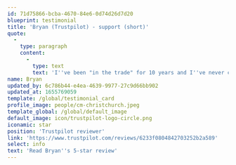 ```yaml
---
id: 71d75866-bcba-4670-84e6-0d74d26d7d20
blueprint: testimonial
title: 'Bryan (Trustpilot) - support (short)'
quote:
  -
    type: paragraph
    content:
      -
        type: text
        text: 'I''ve been "in the trade" for 10 years and I''ve never consistently experienced the same level of support that we get from the SiteHost team.'
name: Bryan
updated_by: 6c786b44-e4ea-4639-9977-27c9d66bb902
updated_at: 1655769059
template: /global/testimonial_card
profile_image: people/cm-christchurch.jpeg
template_global: /global/default_image
default_image: icon/trustpilot-logo-circle.png
iconamic: star
position: 'Trustpilot reviewer'
link: 'https://www.trustpilot.com/reviews/6233f0804842703252b2a589'
select: info
text: 'Read Bryan''s 5-star review'
---
```


